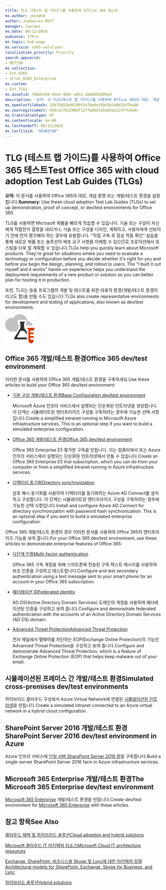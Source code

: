 ```yaml
---
title: TLG (테스트 랩 가이드)를 사용하여 Office 365 테스트
ms.author: josephd
author: JoeDavies-MSFT
manager: laurawi
ms.date: 08/12/2019
audience: ITPro
ms.topic: hub-page
ms.service: o365-solutions
localization_priority: Priority
search.appverid:
- MET150
ms.collection:
- Ent_O365
- Strat_O365_Enterprise
ms.custom:
- Ent_TLGs
ms.assetid: 706d5449-45e5-4b0c-a012-ab60501899ad
description: '요약: 이 TLG(테스트 랩 가이드)를 사용하여 Office 365의 데모, 개념 증명 또는 개발/테스트 환경을 설정합니다.'
ms.openlocfilehash: 32675683846789f1e7be0e398e5b140d25d7ba80
ms.sourcegitcommit: d58cdc7b2296df12f7a05d14ba05ab224ffb3e0c
ms.translationtype: HT
ms.contentlocale: ko-KR
ms.lasthandoff: 08/13/2019
ms.locfileid: "36302740"
---
```

# <a name="test-office-365-with-test-lab-guides-tlgs"></a><span data-ttu-id="b65ee-103">TLG (테스트 랩 가이드)를 사용하여 Office 365 테스트</span><span class="sxs-lookup"><span data-stu-id="b65ee-103">Test Office 365 with cloud adoption Test Lab Guides (TLGs)</span></span>

 <span data-ttu-id="b65ee-104">**요약:** 이 문서를 사용하여 Office 365의 데모, 개념 증명 또는 개발/테스트 환경을 설정합니다.</span><span class="sxs-lookup"><span data-stu-id="b65ee-104">**Summary:** Use these cloud adoption Test Lab Guides (TLGs) to set up demonstration, proof of concept, or dev/test environments for Office 365.</span></span>
  
<span data-ttu-id="b65ee-p101">TLG를 사용하면 Microsoft 제품을 빠르게 학습할 수 있습니다. 기술 또는 구성이 자신에게 적합한지 결정을 내리거나, 기술 또는 구성을 디자인, 계획하고, 사용자에게 선보이기 전에 먼저 평가해야 하는 경우에 유용합니다. "직접 구축 후 정상 작동 확인" 실습을 통해 새로운 제품 또는 솔루션의 배포 요구 사항을 이해할 수 있으므로 프로덕션에서 호스팅을 더욱 잘 계획할 수 있습니다.</span><span class="sxs-lookup"><span data-stu-id="b65ee-p101">TLGs help you quickly learn about Microsoft products. They're great for situations where you need to evaluate a technology or configuration before you decide whether it's right for you and before you begin the design, planning, and rollout to users. The "I built it out myself and it works" hands-on experience helps you understand the deployment requirements of a new product or solution so you can better plan for hosting it in production.</span></span>
  
<span data-ttu-id="b65ee-108">또한, TLG는 응용 프로그램의 개발 및 테스트를 위한 대표적 환경(개발/테스트 환경이라고도 함)을 만들 수도 있습니다.</span><span class="sxs-lookup"><span data-stu-id="b65ee-108">TLGs also create representative environments for development and testing of applications, also known as dev/test environments.</span></span>
  
![Microsoft 클라우드의 테스트 랩 가이드](media/24ad0d1b-3274-40fb-972a-b8188b7268d1.png)
  
## <a name="office-365-devtest-environment"></a><span data-ttu-id="b65ee-110">Office 365 개발/테스트 환경</span><span class="sxs-lookup"><span data-stu-id="b65ee-110">Office 365 dev/test environment</span></span>

<span data-ttu-id="b65ee-111">이러한 문서를 사용하여 Office 365 개발/테스트 환경을 구축하세요.</span><span class="sxs-lookup"><span data-stu-id="b65ee-111">Use these articles to build your Office 365 dev/test environment:</span></span>
  
- [<span data-ttu-id="b65ee-112">기본 구성 개발/테스트 환경</span><span class="sxs-lookup"><span data-stu-id="b65ee-112">Base Configuration dev/test environment</span></span>](base-configuration-dev-test-environment.md)
    
    <span data-ttu-id="b65ee-p102">Microsoft Azure 인프라 서비스에서 실행되는 단순화된 인트라넷을 생성합니다. 이 단계는 시뮬레이트된 엔터프라이즈 구성을 구축하려는 경우에 가능한 선택 사항입니다.</span><span class="sxs-lookup"><span data-stu-id="b65ee-p102">Create a simplified intranet running in Microsoft Azure infrastructure services. This is an optional step if you want to build a simulated enterprise configuration.</span></span>
    
- [<span data-ttu-id="b65ee-115">Office 365 개발/테스트 환경</span><span class="sxs-lookup"><span data-stu-id="b65ee-115">Office 365 dev/test environment</span></span>](office-365-dev-test-environment.md)
    
    <span data-ttu-id="b65ee-116">Office 365 Enterprise E5 평가판 구독을 만듭니다. 이는 컴퓨터에서 또는 Azure 인프라 서비스에서 실행되는 단순화된 인트라넷에서 만들 수 있습니다.</span><span class="sxs-lookup"><span data-stu-id="b65ee-116">Create an Office 365 Enterprise E5 trial subscription, which you can do from your computer or from a simplified intranet running in Azure infrastructure services.</span></span>
    
- [<span data-ttu-id="b65ee-117">디렉터리 동기화</span><span class="sxs-lookup"><span data-stu-id="b65ee-117">Directory synchronization</span></span>](dirsync-for-your-office-365-dev-test-environment.md)
    
    <span data-ttu-id="b65ee-p103">암호 해시 동기화를 사용하여 디렉터리를 동기화하는 Azure AD Connect를 설치하고 구성합니다. 이 단계는 시뮬레이트된 엔터프라이즈 구성을 구축하려는 경우에 가능한 선택 사항입니다.</span><span class="sxs-lookup"><span data-stu-id="b65ee-p103">Install and configure Azure AD Connect for directory synchronization with password hash synchronization. This is an optional step if you want to build a simulated enterprise configuration.</span></span>
    
<span data-ttu-id="b65ee-120">Office 365 개발/테스트 환경의 경우 이러한 문서를 사용하여 Office 365의 엔터프라이즈 기능을 보여 줍니다.</span><span class="sxs-lookup"><span data-stu-id="b65ee-120">For your Office 365 dev/test environment, use these articles to demonstrate enterprise features of Office 365:</span></span>
  
- [<span data-ttu-id="b65ee-121">다단계 인증</span><span class="sxs-lookup"><span data-stu-id="b65ee-121">Multi-factor authentication</span></span>](multi-factor-authentication-for-your-office-365-dev-test-environment.md)
    
    <span data-ttu-id="b65ee-122">Office 365 구독 계정을 위해 스마트폰에 전송된 구독 텍스트 메시지를 사용하여 보조 인증을 구성하고 테스트합니다.</span><span class="sxs-lookup"><span data-stu-id="b65ee-122">Configure and test secondary authentication using a text message sent to your smart phone for an account in your Office 365 subscription.</span></span>
    
- [<span data-ttu-id="b65ee-123">페더레이션 ID</span><span class="sxs-lookup"><span data-stu-id="b65ee-123">Federated identity</span></span>](federated-identity-for-your-office-365-dev-test-environment.md)
    
    <span data-ttu-id="b65ee-124">AD DS(Active Directory Domain Services) 도메인의 계정을 사용하여 페더레이션된 인증을 구성하고 보여 줍니다.</span><span class="sxs-lookup"><span data-stu-id="b65ee-124">Configure and demonstrate federated authentication with the accounts of an Active Directory Domain Services (AD DS) domain.</span></span>
    
- [<span data-ttu-id="b65ee-125">Advanced Threat Protection</span><span class="sxs-lookup"><span data-stu-id="b65ee-125">Advanced Threat Protection</span></span>](advanced-threat-protection-for-your-office-365-dev-test-environment.md)
    
    <span data-ttu-id="b65ee-126">전자 메일에서 맬웨어를 차단하는 EOP(Exchange Online Protection)의 기능인 Advanced Threat Protection을 구성하고 보여 줍니다.</span><span class="sxs-lookup"><span data-stu-id="b65ee-126">Configure and demonstrate Advanced Threat Protection, which is a feature of Exchange Online Protection (EOP) that helps keep malware out of your email.</span></span>

## <a name="simulated-cross-premises-devtest-environment"></a><span data-ttu-id="b65ee-127">시뮬레이션된 프레미스 간 개발/테스트 환경</span><span class="sxs-lookup"><span data-stu-id="b65ee-127">Simulated cross-premises dev/test environments</span></span>

<span data-ttu-id="b65ee-128">하이브리드 클라우드 구성에서 Azure Virtual Network에 연결된 [시뮬레이션된 인트라넷](simulated-cross-premises-virtual-network-in-azure.md)을 만듭니다.</span><span class="sxs-lookup"><span data-stu-id="b65ee-128">Create a simulated intranet connected to an Azure virtual network in a hybrid cloud configuration.</span></span>
    
## <a name="sharepoint-server-2016-devtest-environment"></a><span data-ttu-id="b65ee-129">SharePoint Server 2016 개발/테스트 환경</span><span class="sxs-lookup"><span data-stu-id="b65ee-129">SharePoint Server 2016 dev/test environment in Azure</span></span>

<span data-ttu-id="b65ee-130">Azure 인프라 서비스에 [단일 서버 SharePoint Server 2016 팜](https://docs.microsoft.com/SharePoint/administration/sharepoint-server-2016-dev-test-environment-in-azure)을 구축합니다.</span><span class="sxs-lookup"><span data-stu-id="b65ee-130">Build a single-server SharePoint Server 2016 farm in Azure infrastructure services.</span></span>

## <a name="microsoft-365-enterprise-devtest-environment"></a><span data-ttu-id="b65ee-131">Microsoft 365 Enterprise 개발/테스트 환경</span><span class="sxs-lookup"><span data-stu-id="b65ee-131">The Microsoft 365 Enterprise dev/test environment</span></span>

<span data-ttu-id="b65ee-132">[Microsoft 365 Enterprise](https://docs.microsoft.com/microsoft-365/enterprise/m365-enterprise-test-lab-guides) 개발/테스트 환경을 만듭니다.</span><span class="sxs-lookup"><span data-stu-id="b65ee-132">Create dev/test environment for [Microsoft 365 Enterprise](https://docs.microsoft.com/microsoft-365/enterprise/m365-enterprise-test-lab-guides) with these articles.</span></span>  
    
## <a name="see-also"></a><span data-ttu-id="b65ee-133">참고 항목</span><span class="sxs-lookup"><span data-stu-id="b65ee-133">See Also</span></span>

[<span data-ttu-id="b65ee-134">클라우드 채택 및 하이브리드 솔루션</span><span class="sxs-lookup"><span data-stu-id="b65ee-134">Cloud adoption and hybrid solutions</span></span>](cloud-adoption-and-hybrid-solutions.md)
  
[<span data-ttu-id="b65ee-135">Microsoft 클라우드 IT 아키텍처 리소스</span><span class="sxs-lookup"><span data-stu-id="b65ee-135">Microsoft Cloud IT architecture resources</span></span>](microsoft-cloud-it-architecture-resources.md)
  
[<span data-ttu-id="b65ee-136">Exchange, SharePoint, 비즈니스용 Skype 및 Lync에 대한 아키텍처 모델</span><span class="sxs-lookup"><span data-stu-id="b65ee-136">Architectural models for SharePoint, Exchange, Skype for Business, and Lync</span></span>](architectural-models-for-sharepoint-exchange-skype-for-business-and-lync.md)
  
[<span data-ttu-id="b65ee-137">하이브리드 솔루션</span><span class="sxs-lookup"><span data-stu-id="b65ee-137">Hybrid solutions</span></span>](hybrid-solutions.md)
